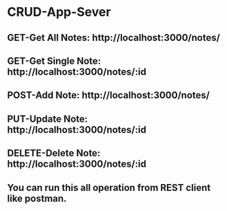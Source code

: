 # CRUD-App-Sever
## GET-Get All Notes: http://localhost:3000/notes/
## GET-Get Single Note: http://localhost:3000/notes/:id
## POST-Add Note: http://localhost:3000/notes/
## PUT-Update Note: http://localhost:3000/notes/:id
## DELETE-Delete Note: http://localhost:3000/notes/:id

## You can run this all operation from REST client like postman.
